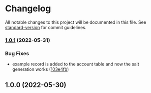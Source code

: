 # Changelog

All notable changes to this project will be documented in this file. See [standard-version](https://github.com/conventional-changelog/standard-version) for commit guidelines.

### [1.0.1](https://github.com/trinity-flux/srp6/compare/v1.0.0...v1.0.1) (2022-05-31)


### Bug Fixes

* example record is added to the account table and now the salt generation works ([103e4fb](https://github.com/trinity-flux/srp6/commit/103e4fb89de6a6c1d1058411950ddc8c713f0377))

## 1.0.0 (2022-05-30)
